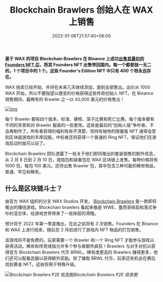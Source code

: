 ﻿---
title: "Blockchain Brawlers 创始人在 WAX 上销售"
date: 2022-01-06T21:57:40+08:00
lastmod: 2022-01-06T16:45:40+08:00
draft: false
authors: ["Derek"]
description: "在币安上成功出售其最初的 Founders NFT 后，基于 WAX 的项目 Blockchain Brawlers 将其 Founders NFT 出售带回国内。每一个都是独一无二的，1 个项目中的 1 个。这些 Founder's Edition NFT 中只有 400 个将永远存在。"
featuredImage: "blockchain-brawlers-founders-sale-on-wax.png"
tags: ["Crypto Art","加密艺术","Play to Earn"]
categories: ["news"]
news: ["加密艺术"]
weight: 
lightgallery: true
pinned: false
recommend: false
recommend1: false
---

**基于 WAX 的项目 Blockchain Brawlers 在 Binance 上成功[出售其最初的 Founders NFT 后](https://www.playtoearn.online/2021/12/08/blockchain-brawlers-first-founders-nfts-on-binance/)，将其 Founders NFT 出售带回国内。每一个都是独一无二的，1 个项目中的 1 个。这些 Founder's Edition NFT 中只有 400 个将永远存在。**

WAX 拍卖已经开始，并将在未来几天继续添加，直到全部售出。出价从 1000 WAX 开始，所以不要指望以便宜的价格获得这些传奇创始人 NFT。在 Binance 销售期间，最稀有的 Brawler 之一以 42,000 美元的价格售出！

[![img](http://www.playtoearn.online/wp-content/uploads/2022/01/BlockchainBrawlers_Angus-McClaymore.jpg)](https://www.playtoearn.online/wp-content/uploads/2022/01/BlockchainBrawlers_Angus-McClaymore.jpg)

每个 Brawler 都有四个版本，标准、硬核、笼子比赛和死亡比赛。每个版本都有不同的背景和对 Brawler 服装的一些更改。这些是最后的“创始人版”争吵者。不会再制作了。所有者获得的福利有些不清楚，但持有独特的限量版 NFT 通常会受到区块链游戏的丰厚回报。中标者还将获得一个普通的 Ring NFT，保证他们在游戏启动时就可以玩了。

Blockchain Brawlers 团队透露了一些关于他们即将推出的套装销售的额外信息。从 2 月 8 日到 2 月 10 日，戒指包和装备包在 WAX 区块链上发售。每种价格将有 1000 包，每包 100 美元。还将出售 Brawler 包，其中包含三种可能的稀有物品，普通、罕见和稀有。

## 什么是区块链斗士？

由官方 WAX 组织的分支 WAX Studios 开发， [Blockchain Brawlers](https://www.bcbrawlers.com/) 是一款即将推出的赚钱游戏。Blockchain brawlers 看起来像是 WWE、墨西哥摔跤和笼式争吵的混合体，给游戏世界带来了一些摔跤的滑稽。

预计将于 2022 年第一季度推出，在此之前将有 3 次销售。Founders 在 Binance 和 WAX 上进行拍卖，随后在 2 月初进行了游戏内 NFT 物品的打包销售。

该游戏将不是免费的。玩家需要一个 Brawler 和一个 Ring NFT 才能参与游戏以获得活动。稀有和传奇戒指允许多个参与者额外疯狂！Brawlers 与对手对抗以获得官方 Blockchain Brawlers 代币 BRWL。稀有度更高的 Brawlers 赚得更多，他们还可以配备武器以获得额外奖励。除了赚取 BRWL 代币，玩家还有机会在赛后找到黄金 NFT。这些将用于特殊升级。

![Blockchain Brawlers P2E 信息图](http://www.playtoearn.online/wp-content/uploads/2022/01/BcBrawlers_Game_Mechanics_v3.jpg)*Blockchain Brawlers P2E 信息图*

